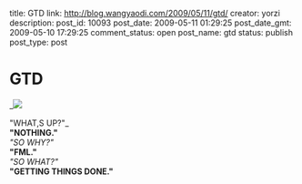 title: GTD
link: http://blog.wangyaodi.com/2009/05/11/gtd/
creator: yorzi
description: 
post_id: 10093
post_date: 2009-05-11 01:29:25
post_date_gmt: 2009-05-10 17:29:25
comment_status: open
post_name: gtd
status: publish
post_type: post

# GTD

_[![](https://iezecq.blu.livefilestore.com/y1mE-MxARt_BQQrTZP-nWaY2pr1-sSR68b0R-V3Y3W7D6stemHzjsZjSMz_wU3bhs7gwF2Rqx5oB4MRZtCHxcc01ZdIEaWtdDH764Y3M1TF4956xuQkOS_XBc4R7NTud41PBUvolHHq6C5C8hMFmTzJkw/profile-2.jpg)](https://iezecq.blu.livefilestore.com/y1mE-MxARt_BQQrTZP-nWaY2pr1-sSR68b0R-V3Y3W7D6stemHzjsZjSMz_wU3bhs7gwF2Rqx5oB4MRZtCHxcc01ZdIEaWtdDH764Y3M1TF4956xuQkOS_XBc4R7NTud41PBUvolHHq6C5C8hMFmTzJkw/profile-2.jpg)  
  
"WHAT,S UP?"_  
**"NOTHING."**  
_"SO WHY?"_  
**"FML."**  
_"SO WHAT?"_  
**"GETTING THINGS DONE."**